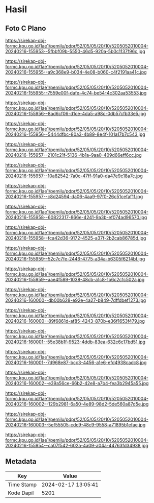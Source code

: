 # Hasil

## Foto C Plano

https://sirekap-obj-formc.kpu.go.id/1ae1/pemilu/pdpr/52/05/05/20/10/5205052010004-20240216-155953--5fbbf09b-5550-46d5-920a-5b0c1137f96c.jpg

https://sirekap-obj-formc.kpu.go.id/1ae1/pemilu/pdpr/52/05/05/20/10/5205052010004-20240216-155955--a9c368e9-b034-4e08-b060-c4f2191aa41c.jpg

https://sirekap-obj-formc.kpu.go.id/1ae1/pemilu/pdpr/52/05/05/20/10/5205052010004-20240216-155955--7559e00f-dafe-4c74-be54-4c302aa53553.jpg

https://sirekap-obj-formc.kpu.go.id/1ae1/pemilu/pdpr/52/05/05/20/10/5205052010004-20240216-155956--8ad6cf06-d1ce-4da5-a98c-0db57cfb33e5.jpg

https://sirekap-obj-formc.kpu.go.id/1ae1/pemilu/pdpr/52/05/05/20/10/5205052010004-20240216-155956--5444dfbc-80a3-4b89-8e4f-101a17b7c543.jpg

https://sirekap-obj-formc.kpu.go.id/1ae1/pemilu/pdpr/52/05/05/20/10/5205052010004-20240216-155957--2101c21f-5136-4b1a-9aa0-409d66eff6cc.jpg

https://sirekap-obj-formc.kpu.go.id/1ae1/pemilu/pdpr/52/05/05/20/10/5205052010004-20240216-155957--10a82542-7a0c-47ff-91a0-da47e9c18a7c.jpg

https://sirekap-obj-formc.kpu.go.id/1ae1/pemilu/pdpr/52/05/05/20/10/5205052010004-20240216-155957--c8d24594-da06-4aa9-97f0-26c51cefaf1f.jpg

https://sirekap-obj-formc.kpu.go.id/1ae1/pemilu/pdpr/52/05/05/20/10/5205052010004-20240216-155958--60822317-866e-4241-9a3b-ef074ad96570.jpg

https://sirekap-obj-formc.kpu.go.id/1ae1/pemilu/pdpr/52/05/05/20/10/5205052010004-20240216-155958--fca42d36-9172-4525-a37f-2b2cab86785d.jpg

https://sirekap-obj-formc.kpu.go.id/1ae1/pemilu/pdpr/52/05/05/20/10/5205052010004-20240216-155959--52c7c7fe-2446-4775-a34a-b6305f6214bf.jpg

https://sirekap-obj-formc.kpu.go.id/1ae1/pemilu/pdpr/52/05/05/20/10/5205052010004-20240216-155959--aae4f589-1038-48cb-a1c8-1b6c2c1c502a.jpg

https://sirekap-obj-formc.kpu.go.id/1ae1/pemilu/pdpr/52/05/05/20/10/5205052010004-20240216-160000--db00b628-e92e-4a27-b849-7dffdbef1273.jpg

https://sirekap-obj-formc.kpu.go.id/1ae1/pemilu/pdpr/52/05/05/20/10/5205052010004-20240216-160000--89f6861d-af85-4243-870b-e36f1653f479.jpg

https://sirekap-obj-formc.kpu.go.id/1ae1/pemilu/pdpr/52/05/05/20/10/5205052010004-20240216-160001--55e38b1f-9523-4ddb-83ea-632c6c17bd51.jpg

https://sirekap-obj-formc.kpu.go.id/1ae1/pemilu/pdpr/52/05/05/20/10/5205052010004-20240216-160001--7d968e87-bcc3-4456-a1e6-efd4938cadc8.jpg

https://sirekap-obj-formc.kpu.go.id/1ae1/pemilu/pdpr/52/05/05/20/10/5205052010004-20240216-160002--e39a56ce-66b2-42e8-a7b4-fea3b2945a55.jpg

https://sirekap-obj-formc.kpu.go.id/1ae1/pemilu/pdpr/52/05/05/20/10/5205052010004-20240216-160002--129b2981-6a50-4e89-98d2-5de560a87d5e.jpg

https://sirekap-obj-formc.kpu.go.id/1ae1/pemilu/pdpr/52/05/05/20/10/5205052010004-20240216-160003--5ef55505-cdc9-48c9-9558-a71895b1efae.jpg

https://sirekap-obj-formc.kpu.go.id/1ae1/pemilu/pdpr/52/05/05/20/10/5205052010004-20240216-155954--ca07f542-602a-4a09-a04a-44763fd34938.jpg


## Metadata

| Key        | Value               |
| ---------- | ------------------- |
| Time Stamp | 2024-02-17 13:05:41 |
| Kode Dapil | 5201                |



